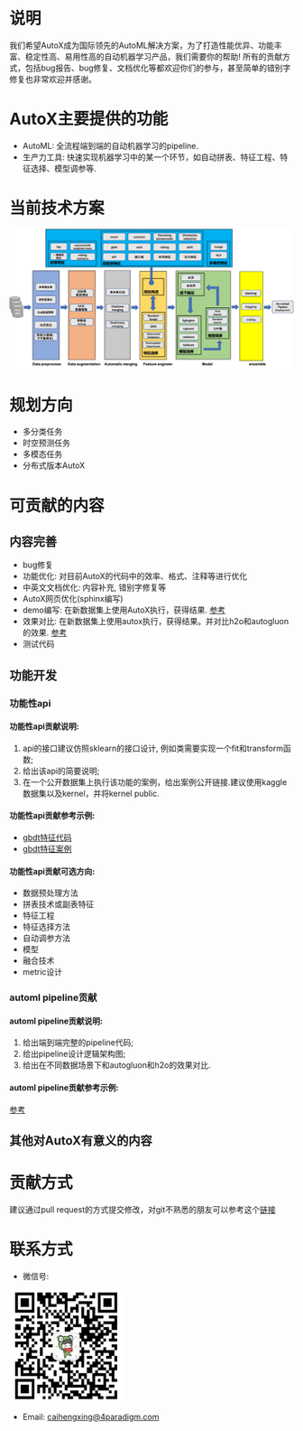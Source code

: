 # 说明
我们希望AutoX成为国际领先的AutoML解决方案，为了打造性能优异、功能丰富、稳定性高、易用性高的自动机器学习产品，我们需要你的帮助!
所有的贡献方式，包括bug报告、bug修复、文档优化等都欢迎你们的参与，甚至简单的错别字修复也非常欢迎并感谢。

# AutoX主要提供的功能
- AutoML: 全流程端到端的自动机器学习的pipeline.
- 生产力工具: 快速实现机器学习中的某一个环节，如自动拼表、特征工程、特征选择、模型调参等.

# 当前技术方案
<img src="./img/framework.png" alt="技术方案" align=center/>

# 规划方向
- 多分类任务
- 时空预测任务
- 多模态任务
- 分布式版本AutoX

# 可贡献的内容

## 内容完善
- bug修复
- 功能优化: 对目前AutoX的代码中的效率、格式、注释等进行优化
- 中英文文档优化: 内容补充, 错别字修复等
- AutoX网页优化(sphinx编写)
- demo编写: 在新数据集上使用AutoX执行，获得结果. [参考](https://github.com/4paradigm/AutoX/blob/master/demo/stumbleupon/kaggle_stumbleupon_autox.ipynb)
- 效果对比: 在新数据集上使用autox执行，获得结果。并对比h2o和autogluon的效果. [参考](https://github.com/4paradigm/AutoX/tree/master/demo/stumbleupon)
- 测试代码

## 功能开发
### 功能性api
#### 功能性api贡献说明: 
1. api的接口建议仿照sklearn的接口设计, 例如类需要实现一个fit和transform函数;
2. 给出该api的简要说明;
3. 在一个公开数据集上执行该功能的案例，给出案例公开链接.建议使用kaggle数据集以及kernel，并将kernel public.

#### 功能性api贡献参考示例:
- [gbdt特征代码](https://github.com/4paradigm/AutoX/blob/master/autox/autox_competition/feature_engineer/fe_gbdt.py)
- [gbdt特征案例](https://www.kaggle.com/code/poteman/ubiquant-gbdt-features/notebook?scriptVersionId=88706805)

#### 功能性api贡献可选方向: 
- 数据预处理方法
- 拼表技术或副表特征
- 特征工程
- 特征选择方法
- 自动调参方法
- 模型
- 融合技术
- metric设计

### automl pipeline贡献
#### automl pipeline贡献说明:
1. 给出端到端完整的pipeline代码;
2. 给出pipeline设计逻辑架构图;
3. 给出在不同数据场景下和autogluon和h2o的效果对比.

#### automl pipeline贡献参考示例:
[参考](https://github.com/4paradigm/AutoX/blob/master/autox/autox.py)


## 其他对AutoX有意义的内容

# 贡献方式
建议通过pull request的方式提交修改，对git不熟悉的朋友可以参考这个[链接](https://gitbeijing.com/fork_flow.html)

# 联系方式
- 微信号: 
<img src="./img/wechat.jpeg" width = "200" height = "200" alt="wechat" align=center/>

- Email: caihengxing@4paradigm.com